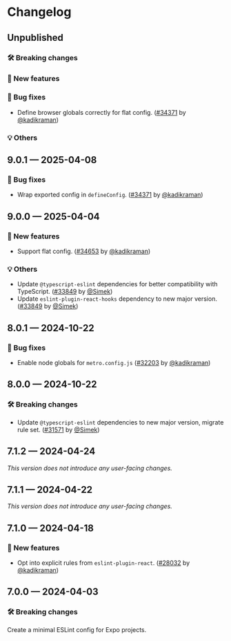 # Changelog

## Unpublished

### 🛠 Breaking changes

### 🎉 New features

### 🐛 Bug fixes
- Define browser globals correctly for flat config. ([#34371](https://github.com/expo/expo/pull/36101) by [@kadikraman](https://github.com/kadikraman))

### 💡 Others

## 9.0.1 — 2025-04-08

### 🐛 Bug fixes

- Wrap exported config in `defineConfig`. ([#34371](https://github.com/expo/expo/pull/34371) by [@kadikraman](https://github.com/kadikraman))

## 9.0.0 — 2025-04-04

### 🎉 New features

- Support flat config. ([#34653](https://github.com/expo/expo/pull/34653) by [@kadikraman](https://github.com/kadikraman))

### 💡 Others

- Update `@typescript-eslint` dependencies for better compatibility with TypeScript. ([#33849](https://github.com/expo/expo/pull/33849) by [@Simek](https://github.com/Simek))
- Update `eslint-plugin-react-hooks` dependency to new major version. ([#33849](https://github.com/expo/expo/pull/33849) by [@Simek](https://github.com/Simek))

## 8.0.1 — 2024-10-22

### 🐛 Bug fixes

- Enable node globals for `metro.config.js` ([#32203](https://github.com/expo/expo/pull/32203) by [@kadikraman](https://github.com/kadikraman))

## 8.0.0 — 2024-10-22

### 🛠 Breaking changes

- Update `@typescript-eslint` dependencies to new major version, migrate rule set. ([#31571](https://github.com/expo/expo/pull/31571) by [@Simek](https://github.com/Simek))

## 7.1.2 — 2024-04-24

_This version does not introduce any user-facing changes._

## 7.1.1 — 2024-04-22

_This version does not introduce any user-facing changes._

## 7.1.0 — 2024-04-18

### 🎉 New features

- Opt into explicit rules from `eslint-plugin-react`. ([#28032](https://github.com/expo/expo/pull/28032) by [@kadikraman](https://github.com/kadikraman))

## 7.0.0 — 2024-04-03

### 🛠 Breaking changes

Create a minimal ESLint config for Expo projects.
